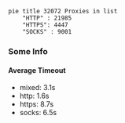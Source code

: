 
```mermaid
pie title 32072 Proxies in list
    "HTTP" : 21985
    "HTTPS": 4447
    "SOCKS" : 9001
```

### Some Info
#### Average Timeout

- mixed: 3.1s
- http: 1.6s
- https: 8.7s
- socks: 6.5s